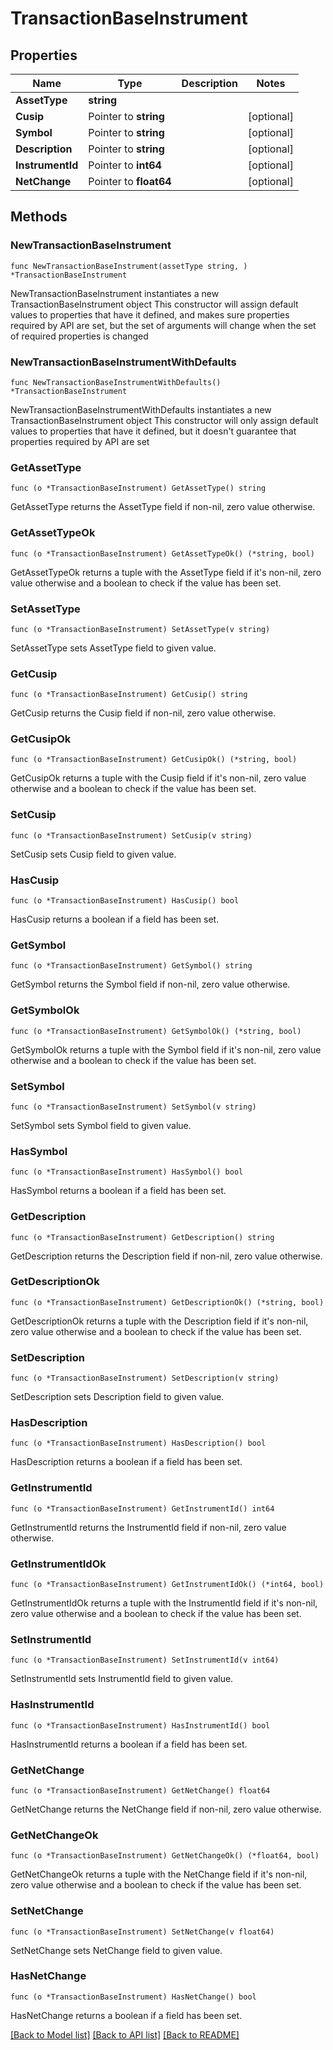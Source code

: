 # TransactionBaseInstrument

## Properties

Name | Type | Description | Notes
------------ | ------------- | ------------- | -------------
**AssetType** | **string** |  | 
**Cusip** | Pointer to **string** |  | [optional] 
**Symbol** | Pointer to **string** |  | [optional] 
**Description** | Pointer to **string** |  | [optional] 
**InstrumentId** | Pointer to **int64** |  | [optional] 
**NetChange** | Pointer to **float64** |  | [optional] 

## Methods

### NewTransactionBaseInstrument

`func NewTransactionBaseInstrument(assetType string, ) *TransactionBaseInstrument`

NewTransactionBaseInstrument instantiates a new TransactionBaseInstrument object
This constructor will assign default values to properties that have it defined,
and makes sure properties required by API are set, but the set of arguments
will change when the set of required properties is changed

### NewTransactionBaseInstrumentWithDefaults

`func NewTransactionBaseInstrumentWithDefaults() *TransactionBaseInstrument`

NewTransactionBaseInstrumentWithDefaults instantiates a new TransactionBaseInstrument object
This constructor will only assign default values to properties that have it defined,
but it doesn't guarantee that properties required by API are set

### GetAssetType

`func (o *TransactionBaseInstrument) GetAssetType() string`

GetAssetType returns the AssetType field if non-nil, zero value otherwise.

### GetAssetTypeOk

`func (o *TransactionBaseInstrument) GetAssetTypeOk() (*string, bool)`

GetAssetTypeOk returns a tuple with the AssetType field if it's non-nil, zero value otherwise
and a boolean to check if the value has been set.

### SetAssetType

`func (o *TransactionBaseInstrument) SetAssetType(v string)`

SetAssetType sets AssetType field to given value.


### GetCusip

`func (o *TransactionBaseInstrument) GetCusip() string`

GetCusip returns the Cusip field if non-nil, zero value otherwise.

### GetCusipOk

`func (o *TransactionBaseInstrument) GetCusipOk() (*string, bool)`

GetCusipOk returns a tuple with the Cusip field if it's non-nil, zero value otherwise
and a boolean to check if the value has been set.

### SetCusip

`func (o *TransactionBaseInstrument) SetCusip(v string)`

SetCusip sets Cusip field to given value.

### HasCusip

`func (o *TransactionBaseInstrument) HasCusip() bool`

HasCusip returns a boolean if a field has been set.

### GetSymbol

`func (o *TransactionBaseInstrument) GetSymbol() string`

GetSymbol returns the Symbol field if non-nil, zero value otherwise.

### GetSymbolOk

`func (o *TransactionBaseInstrument) GetSymbolOk() (*string, bool)`

GetSymbolOk returns a tuple with the Symbol field if it's non-nil, zero value otherwise
and a boolean to check if the value has been set.

### SetSymbol

`func (o *TransactionBaseInstrument) SetSymbol(v string)`

SetSymbol sets Symbol field to given value.

### HasSymbol

`func (o *TransactionBaseInstrument) HasSymbol() bool`

HasSymbol returns a boolean if a field has been set.

### GetDescription

`func (o *TransactionBaseInstrument) GetDescription() string`

GetDescription returns the Description field if non-nil, zero value otherwise.

### GetDescriptionOk

`func (o *TransactionBaseInstrument) GetDescriptionOk() (*string, bool)`

GetDescriptionOk returns a tuple with the Description field if it's non-nil, zero value otherwise
and a boolean to check if the value has been set.

### SetDescription

`func (o *TransactionBaseInstrument) SetDescription(v string)`

SetDescription sets Description field to given value.

### HasDescription

`func (o *TransactionBaseInstrument) HasDescription() bool`

HasDescription returns a boolean if a field has been set.

### GetInstrumentId

`func (o *TransactionBaseInstrument) GetInstrumentId() int64`

GetInstrumentId returns the InstrumentId field if non-nil, zero value otherwise.

### GetInstrumentIdOk

`func (o *TransactionBaseInstrument) GetInstrumentIdOk() (*int64, bool)`

GetInstrumentIdOk returns a tuple with the InstrumentId field if it's non-nil, zero value otherwise
and a boolean to check if the value has been set.

### SetInstrumentId

`func (o *TransactionBaseInstrument) SetInstrumentId(v int64)`

SetInstrumentId sets InstrumentId field to given value.

### HasInstrumentId

`func (o *TransactionBaseInstrument) HasInstrumentId() bool`

HasInstrumentId returns a boolean if a field has been set.

### GetNetChange

`func (o *TransactionBaseInstrument) GetNetChange() float64`

GetNetChange returns the NetChange field if non-nil, zero value otherwise.

### GetNetChangeOk

`func (o *TransactionBaseInstrument) GetNetChangeOk() (*float64, bool)`

GetNetChangeOk returns a tuple with the NetChange field if it's non-nil, zero value otherwise
and a boolean to check if the value has been set.

### SetNetChange

`func (o *TransactionBaseInstrument) SetNetChange(v float64)`

SetNetChange sets NetChange field to given value.

### HasNetChange

`func (o *TransactionBaseInstrument) HasNetChange() bool`

HasNetChange returns a boolean if a field has been set.


[[Back to Model list]](../README.md#documentation-for-models) [[Back to API list]](../README.md#documentation-for-api-endpoints) [[Back to README]](../README.md)


